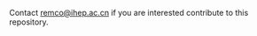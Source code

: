 Contact [remco@ihep.ac.cn](mailto:remco@ihep.ac.cn) if you are interested contribute to this repository.

